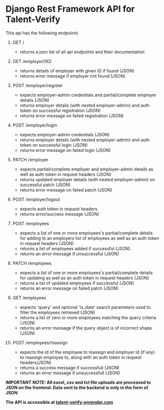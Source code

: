 # Django Rest Framework API for Talent-Verify

This api has the following endpoints

1. GET /

   -  returns a json list of all api endpoints and their documentation

2. GET /employer/(ID)

   -  returns details of employer with given ID if found (JSON)
   -  returns error message if employer not found (JSON)

3. POST /employer/register

   -  expects employer-admin credentials and partial/complete employer details (JSON)
   -  returns employer details (with nested employer-admin) and auth token on successful registration (JSON)
   -  returns error message on failed registration (JSON)

4. POST /employer/login

   -  expects employer-admin credentials (JSON)
   -  returns employer details (with nested employer-admin) and auth token on successful login (JSON)
   -  returns error message on failed login (JSON)

5. PATCH /employer

   -  expects partial/complete employer and employer-admin details as well as auth token in request headers (JSON)
   -  returns updated employer details (with nested employer-admin) on successful patch (JSON)
   -  returns error message on failed patch (JSON)

6. POST /employer/logout

   -  expects auth token in request headers
   -  returns error/success message (JSON)

7. POST /employees

   -  expects a list of one or more employees's partial/complete details for adding to an employers list of employees as well as an auth token in request headers (JSON)
   -  returns a list of employees added if successful (JSON)
   -  returns an error message if unsuccessful (JSON)

8. PATCH /employees

   -  expects a list of one or more employees's partial/complete details for updating as well as an auth token in request headers (JSON)
   -  returns a list of updated employees if successful (JSON)
   -  returns an error message on failed patch (JSON)

9. GET /employees

   -  expects 'query' and optional 'is_date' search parameters used to filter the employees retrieved (JSON)
   -  returns a list of zero or more employees matching the query criteria (JSON)
   -  returns an error message if the query object is of incorrect shape (JSON)

10.   POST /employees/reassign

      -  expects the id of the employee to reassign and employer id (if any) to reassign employee to, along with an auth token in request headers(JSON)
      -  returns a success message if successfull (JSON)
      -  returns an error message if unsuccessfull (JSON)

<strong>IMPORTANT NOTE: All excel, csv and txt file uploads are processed to JSON on the frontend. Data sent to the backend is only in the form of JSON<strong>

The API is accessible at [talent-verify-onrender.com](https://talent-verify-onrender.com)
